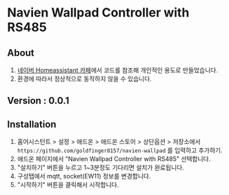 # Navien Wallpad Controller with RS485 

## About
1. [네이버 Homeassistant 카페](https://cafe.naver.com/koreassistant)에서 코드를 참조해 개인적인 용도로 만들었습니다.
2. 환경에 따라서 정상적으로 동작하지 않을 수 있습니다.

## Version : 0.0.1

## Installation

1. 홈어시스턴트 > 설정 > 애드온 > 애드온 스토어 > 상단옵션 > 저장소에서 `https://github.com/goldfinger8157/navien-wallpad` 를 입력하고 추가하기.
2. 애드온 페이지에서 "Navien Wallpad Controller with RS485" 선택합니다.
3. "설치하기" 버튼을 누르고 1~3분정도 기다리면 설치가 완료됩니다.
4. 구성탭에서 mqtt, socket(EW11) 정보를 변경합니다.
5. "시작하기" 버튼을 클릭해서 시작합니다.
